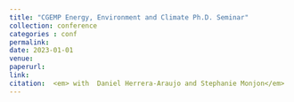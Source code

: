 ```yaml
---
title: "CGEMP Energy, Environment and Climate Ph.D. Seminar"
collection: conference
categories : conf
permalink: 
date: 2023-01-01
venue:
paperurl: 
link: 
citation:  <em> with  Daniel Herrera-Araujo and Stephanie Monjon</em> 
---
```

